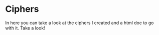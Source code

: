 # Ciphers

In here you can take a look at the ciphers I created and a html doc to go with it.
Take a look!
